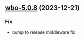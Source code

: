 

## [wbo-5.0.8](https://github.com/truecharts/charts/compare/wbo-5.0.7...wbo-5.0.8) (2023-12-21)

### Fix

- bump to release middleware fix
  
  